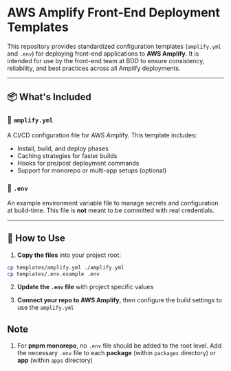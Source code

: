 # AWS Amplify Front-End Deployment Templates

This repository provides standardized configuration templates (`amplify.yml` and `.env`) for deploying front-end applications to **AWS Amplify**. It is intended for use by the front-end team at BDD to ensure consistency, reliability, and best practices across all Amplify deployments.

---

## 📦 What's Included

### 🔧 `amplify.yml`
A CI/CD configuration file for AWS Amplify. This template includes:
- Install, build, and deploy phases
- Caching strategies for faster builds
- Hooks for pre/post deployment commands
- Support for monorepo or multi-app setups (optional)

### 🔐 `.env`
An example environment variable file to manage secrets and configuration at build-time. This file is **not** meant to be committed with real credentials.

---

## 🚀 How to Use

1. **Copy the files** into your project root:

```bash
cp templates/amplify.yml ./amplify.yml
cp templates/.env.example .env
```

2. **Update the `.env` file** with project specific values

3. **Connect your repo to AWS Amplify**, then configure the build settings to use the `amplify.yml`

## Note

1. For **pnpm monorepo**, no `.env` file should be added to the root level. Add the necessary `.env` file to each **package** (within `packages` directory) or **app** (within `apps` directory)
